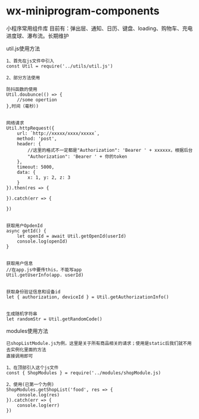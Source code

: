 # wx-miniprogram-components
小程序常用组件库
目前有：弹出层、通知、日历、键盘、loading、购物车、充电进度球、瀑布流。长期维护


util.js使用方法

    1、首先在js文件中引入
    const Util = require('../utils/util.js')

    2、部分方法使用

    防抖函数的使用
    Util.doubunce(() => {
        //some opertion
    },时间（毫秒）)


    网络请求
    Util.httpRequest({
        url: `http://xxxxx/xxxx/xxxxx`,
        method: 'post',
        header: {
            //这里的格式不一定都是"Authorization": 'Bearer ' + xxxxxx，根据后台
            "Authorization": 'Bearer ' + 你的token
        },
        timeout: 5000,
        data: {
            x: 1, y: 2, z: 3
        }
    }).then(res => {

    }).catch(err => {

    })


    获取用户OpdenId
    async getId() {
        let openId = await Util.getOpenId(userId)
        console.log(openId)
    }


    获取用户信息
    //在app.js中要传this，不能写app
    Util.getUserInfo(app. userId)


    获取身份验证信息和设备id
    let { authorization, deviceId } = Util.getAuthorizationInfo()


    生成随机字符串
    let randomStr = Util.getRandomCode()



modules使用方法

    已shopListModule.js为例，这里是关于所有商品相关的请求；使用是static后我们就不用去实例化里面的方法
    直接调用即可

    1、在顶部引入这个js文件
    const { ShopModules } = require('../modules/shopModule.js)

    2、使用(已第一个为例)
    ShopModules.getShopList('food', res => {
        console.log(res)
    }).catch(err => {
        console.log(err)
    })